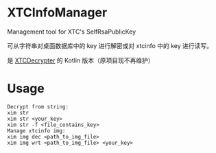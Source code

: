 # XTCInfoManager

Management tool for XTC's SelfRsaPublicKey

可从字符串对桌面数据库中的 key 进行解密或对 xtcinfo 中的 key 进行读写。

是 [XTCDecrypter](https://github.com/huanli233/XTCDecrypter) 的 Kotlin 版本（原项目现不再维护）

# Usage
````
Decrypt from string:
xim str
xim str <your_key>
xim str -f <file_contains_key>
Manage xtcinfo img:
xim img dec <path_to_img_file>
xim img wrt <path_to_img_file> <your_key>
````
